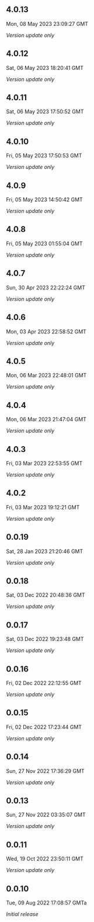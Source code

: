 ## 4.0.13

Mon, 08 May 2023 23:09:27 GMT

_Version update only_

## 4.0.12

Sat, 06 May 2023 18:20:41 GMT

_Version update only_

## 4.0.11

Sat, 06 May 2023 17:50:52 GMT

_Version update only_

## 4.0.10

Fri, 05 May 2023 17:50:53 GMT

_Version update only_

## 4.0.9

Fri, 05 May 2023 14:50:42 GMT

_Version update only_

## 4.0.8

Fri, 05 May 2023 01:55:04 GMT

_Version update only_

## 4.0.7

Sun, 30 Apr 2023 22:22:24 GMT

_Version update only_

## 4.0.6

Mon, 03 Apr 2023 22:58:52 GMT

_Version update only_

## 4.0.5

Mon, 06 Mar 2023 22:48:01 GMT

_Version update only_

## 4.0.4

Mon, 06 Mar 2023 21:47:04 GMT

_Version update only_

## 4.0.3

Fri, 03 Mar 2023 22:53:55 GMT

_Version update only_

## 4.0.2

Fri, 03 Mar 2023 19:12:21 GMT

_Version update only_

## 0.0.19

Sat, 28 Jan 2023 21:20:46 GMT

_Version update only_

## 0.0.18

Sat, 03 Dec 2022 20:48:36 GMT

_Version update only_

## 0.0.17

Sat, 03 Dec 2022 19:23:48 GMT

_Version update only_

## 0.0.16

Fri, 02 Dec 2022 22:12:55 GMT

_Version update only_

## 0.0.15

Fri, 02 Dec 2022 17:23:44 GMT

_Version update only_

## 0.0.14

Sun, 27 Nov 2022 17:36:29 GMT

_Version update only_

## 0.0.13

Sun, 27 Nov 2022 03:35:07 GMT

_Version update only_

## 0.0.11

Wed, 19 Oct 2022 23:50:11 GMT

_Version update only_

## 0.0.10

Tue, 09 Aug 2022 17:08:57 GMTa

_Initial release_
